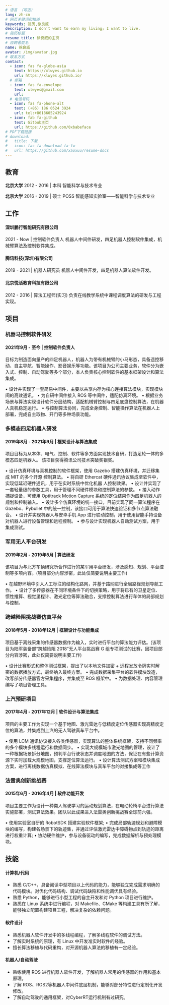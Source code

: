 ```yaml
---
# 语言 （可选）
lang: zh-cn
# 网页关键词和描述
keywords: 简历,徐良威
description: I don't want to earn my living; I want to live.
# 简历标题
resume_title: 徐良威的主页
# 应聘者姓名
name: 徐良威
avatar: /img/avatar.jpg
# 联系方式
contact:
  - icon: fas fa-globe-asia
    text: https://xlwyes.github.io
    url: https://xlwyes.github.io/
  # 邮箱
  - icon: fas fa-envelope
    text: xlwyes@gmail.com
    url:
  # 电话号码
  - icon: fas fa-phone-alt
    text: (+86) 186 0524 3924
    url: tel:+8618605243924
  - icon: fab fa-github
    text: Gitbub主页
    url: https://github.com/0xbabeface
# PDF下载链接
# download:
#   title: 下载
#   icon: fas fa-download fa-fw
#   url: https://github.com/xaoxuu/resume-docs
---
```




## <i class="fas fa-user-graduate"></i> 教育

**北京大学** 2012 - 2016 | 本科
智能科学与技术专业

**北京大学** 2016 - 2019 | 硕士
POSS 智能感知实验室——智能科学与技术专业

## <i class="fas fa-user-tie"></i> 工作

#### 深圳鹏行智能研究有限公司
2021 - Now | 控制软件负责人
机器人中间件研发，四足机器人控制软件集成，机械臂算法及控制软件集成。

#### 腾讯科技(深圳)有限公司
2019 - 2021 | 机器人研究员
机器人中间件开发，四足机器人算法软件开发。

#### 北京悦活教育科技有限公司
2012 - 2016 | 算法工程师(实习)
负责在线教学系统中课程调度算法的研发与工程实现。


## <i class="fas fa-award"></i> 项目


### 机器马控制软件研发

#### 2021年9月 - 至今 | 控制软件负责人

目标为制造面向量产的四足机器人，机器人为带有机械臂的小马形态，具备遥控移动、自主导航、智能操作、影音娱乐等功能。该项目为公司主要业务，软件分为嵌入式、控制、自动驾驶等多个部分，本人负责核心控制软件的基本框架设计和算法集成。

• 设计并实现了一套简易中间件，主要以共享内存为核心连接算法模块，实现模块间的高效通讯。
• 为自研中间件接入 ROS 等中间件，适配仿真环境。
• 根据业务场景与算法实现设计软件分层结构，适配机械臂控制与四足底盘控制算法，在机器人真机稳定运行。
• 与控制算法协同，完成全身控制、智能操作算法在机器人上部署，完成自主取物、开门等多种场景功能。

### 多模态四足机器人研发

#### 2019年8月 - 2021年9月 | 框架设计与算法集成

项目目标为从本体、电气、控制、软件等多方面实现技术自研，打造足轮一体的多模态四足机器人。 该项目获得腾讯公司技术突破奖银奖。

• 设计仿真环境与真机控制的软件框架，使用 Gazebo 搭建仿真环境，并迁移集成 MIT 的多个开源 控制算法。
• 将自研 Ethercat 硬件通讯协议集成至软件中，实现低延迟硬件通讯，用于在实时系统中优化机器 人控制效果。
• 设计并实现了一套轻量级的参数工具，用于管理不同硬件模块和控制算法的参数。
• 接入动作捕捉设备，可使用 Optitrack Motion Capture 系统的定位结果作为四足机器人的规划和控制输入。
• 设计多个仿真环境的统一接口，目前实现了同一算法程序在 Gazebo、Pybullet 中的统一控制，该接口可用于算法快速验证和多节点算法融合。
• 设计并实现机器人与安卓手机 App 进行联动控制，用于使用智能手持设备对机器人进行设备管理和远程控制。
• 参与设计实现机器人自动测试方案，用于集成测试。

### 军用无人平台研发

#### 2019年2月 - 2019年5月 | 算法研发

该项目为与北方车辆研究所合作进行的某军用平台研发，涉及感知、规划、平台控制等多项内容。(项目部分内容涉密，此处仅简要说明主要工作)

• 在越野环境中引入人工标注的结构化路网，并基于路网进行全局路径规划导航工作。
• 设计了多传感器在不同环境条件下的切换策略，用于将已有的卫星定位、惯性推算、视觉里程计、激光定位等算法融合，支撑控制算法进行车体的局部规划与控制。

### 跨越险阻挑战赛仿真平台

#### 2018年5月 - 2018年12月 | 框架设计与功能集成

项目基于离线采集的传感器数据作为输入，实时进行平台的算法能力评估。(该项目为陆军装备部“跨越险阻 2018”无人平台挑战赛 G 组专项测试的比赛，因项目部分内容涉密，此处仅简要说明主要工作)

• 设计比赛形式和整体测试框架，提出了以本地文件加密 + 远程发放令牌实时解密的数据播放方式，最终纳入最终方案。
• 完成数据采集平台的软件模块改造，改写部分传感器官方采集程序，并集成至 ROS 框架中。
• 为数据处理、内容管理编写了项目管理工具。

### 上汽预研项目

#### 2017年4月 - 2017年12月 | 软件设计与算法集成

项目的主要工作为实现一个基于地图、激光雷达与低精度定位传感器实现高精度定位的算法，并集成到上汽的无人驾驶真车平台中。

• 使用 LCM 通讯协议接入各类传感器，实现算法的整体系统框架，支持不同频率的多个模块多线程运行和数据同步。
• 实现大规模城市激光地图的管理，设计了一种根据场景拆分地图，预判平台行驶状态并调度地图的方法，保证在有些计算资源下实时加载大规模地图，支撑定位算法运行。
• 设计算法测试方案和模块集成方案，进行离线数据仿真模拟、在线算法模块与真车平台的对接集成等工作

### 法雷奥创新挑战赛

#### 2015年6月 - 2016年4月 | 软件功能开发

项目主要工作为设计一种类人驾驶学习的运动规划算法，在电动轮椅平台进行算法实施部署，测试算法效果。团队以此成果进入法雷奥创新挑战赛全球前六强。

• 使用实验室自研的 RobotSDK 搭建实验软件框架;
• 完成局部轨迹规划和避障模块的编写，构建各场景下的轨迹集，并通过评估激光雷达中障碍物点到轨迹的距离进行权重计算;
• 协助硬件维护，参与设备驱动的编写，完成数据解析与预处理模块。

## <i class="fas fa-wrench"></i> 技能


#### 计算机/代码

- 熟悉 C/C++，具备阅读中型项目以上代码的能力，能够独立完成需求明确的代码模块。对优化代码结构、调试代码缺陷和性能调优具有经验。
- 熟悉 Python，能够进行小型工程的自主开发和对 Python 项目进行维护。
- 熟悉在 Linux 系统中进行编程，对 Makefile、CMake 等构建工具有所了解，能够独立配置构建项目工程，解决复杂的依赖问题。

#### 软件设计

- 熟悉机器人软件开发中的多线程编程，了解多线程软件的调试方法。
- 了解实时系统的原理，有 Linux 中开发准实时软件的经验。
- 擅长算法移植与代码重构，对开源机器人算法的移植有一定经验。

#### 机器人/自动驾驶

- 熟练使用 ROS 进行机器人软件开发，了解机器人常用的传感器的作用和基本原理。
- 了解 ROS、ROS2等机器人中间件底层机制，能够对部分特性进行定制化开发修改。
- 了解自动驾驶的通用框架，对CyberRT运行机制有过研究。
